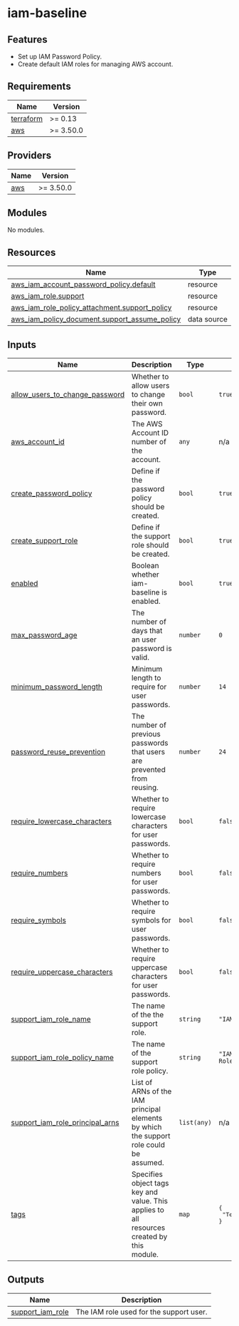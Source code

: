 # iam-baseline

## Features

- Set up IAM Password Policy.
- Create default IAM roles for managing AWS account.

<!-- BEGINNING OF PRE-COMMIT-TERRAFORM DOCS HOOK -->
## Requirements

| Name | Version |
|------|---------|
| <a name="requirement_terraform"></a> [terraform](#requirement\_terraform) | >= 0.13 |
| <a name="requirement_aws"></a> [aws](#requirement\_aws) | >= 3.50.0 |

## Providers

| Name | Version |
|------|---------|
| <a name="provider_aws"></a> [aws](#provider\_aws) | >= 3.50.0 |

## Modules

No modules.

## Resources

| Name | Type |
|------|------|
| [aws_iam_account_password_policy.default](https://registry.terraform.io/providers/hashicorp/aws/latest/docs/resources/iam_account_password_policy) | resource |
| [aws_iam_role.support](https://registry.terraform.io/providers/hashicorp/aws/latest/docs/resources/iam_role) | resource |
| [aws_iam_role_policy_attachment.support_policy](https://registry.terraform.io/providers/hashicorp/aws/latest/docs/resources/iam_role_policy_attachment) | resource |
| [aws_iam_policy_document.support_assume_policy](https://registry.terraform.io/providers/hashicorp/aws/latest/docs/data-sources/iam_policy_document) | data source |

## Inputs

| Name | Description | Type | Default | Required |
|------|-------------|------|---------|:--------:|
| <a name="input_allow_users_to_change_password"></a> [allow\_users\_to\_change\_password](#input\_allow\_users\_to\_change\_password) | Whether to allow users to change their own password. | `bool` | `true` | no |
| <a name="input_aws_account_id"></a> [aws\_account\_id](#input\_aws\_account\_id) | The AWS Account ID number of the account. | `any` | n/a | yes |
| <a name="input_create_password_policy"></a> [create\_password\_policy](#input\_create\_password\_policy) | Define if the password policy should be created. | `bool` | `true` | no |
| <a name="input_create_support_role"></a> [create\_support\_role](#input\_create\_support\_role) | Define if the support role should be created. | `bool` | `true` | no |
| <a name="input_enabled"></a> [enabled](#input\_enabled) | Boolean whether iam-baseline is enabled. | `bool` | `true` | no |
| <a name="input_max_password_age"></a> [max\_password\_age](#input\_max\_password\_age) | The number of days that an user password is valid. | `number` | `0` | no |
| <a name="input_minimum_password_length"></a> [minimum\_password\_length](#input\_minimum\_password\_length) | Minimum length to require for user passwords. | `number` | `14` | no |
| <a name="input_password_reuse_prevention"></a> [password\_reuse\_prevention](#input\_password\_reuse\_prevention) | The number of previous passwords that users are prevented from reusing. | `number` | `24` | no |
| <a name="input_require_lowercase_characters"></a> [require\_lowercase\_characters](#input\_require\_lowercase\_characters) | Whether to require lowercase characters for user passwords. | `bool` | `false` | no |
| <a name="input_require_numbers"></a> [require\_numbers](#input\_require\_numbers) | Whether to require numbers for user passwords. | `bool` | `false` | no |
| <a name="input_require_symbols"></a> [require\_symbols](#input\_require\_symbols) | Whether to require symbols for user passwords. | `bool` | `false` | no |
| <a name="input_require_uppercase_characters"></a> [require\_uppercase\_characters](#input\_require\_uppercase\_characters) | Whether to require uppercase characters for user passwords. | `bool` | `false` | no |
| <a name="input_support_iam_role_name"></a> [support\_iam\_role\_name](#input\_support\_iam\_role\_name) | The name of the the support role. | `string` | `"IAM-Support"` | no |
| <a name="input_support_iam_role_policy_name"></a> [support\_iam\_role\_policy\_name](#input\_support\_iam\_role\_policy\_name) | The name of the support role policy. | `string` | `"IAM-Support-Role"` | no |
| <a name="input_support_iam_role_principal_arns"></a> [support\_iam\_role\_principal\_arns](#input\_support\_iam\_role\_principal\_arns) | List of ARNs of the IAM principal elements by which the support role could be assumed. | `list(any)` | n/a | yes |
| <a name="input_tags"></a> [tags](#input\_tags) | Specifies object tags key and value. This applies to all resources created by this module. | `map` | <pre>{<br>  "Terraform": true<br>}</pre> | no |

## Outputs

| Name | Description |
|------|-------------|
| <a name="output_support_iam_role"></a> [support\_iam\_role](#output\_support\_iam\_role) | The IAM role used for the support user. |
<!-- END OF PRE-COMMIT-TERRAFORM DOCS HOOK -->
